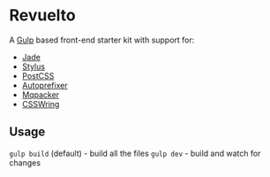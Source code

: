 # Revuelto

A [Gulp](http://gulpjs.com) based front-end starter kit with support for:
- [Jade](http://jade-lang.com)
- [Stylus](http://stylus-lang.com)
- [PostCSS](http://postcss.org)
- [Autoprefixer](https://github.com/postcss/autoprefixer)
- [Mqpacker](https://github.com/hail2u/node-css-mqpacker)
- [CSSWring](https://github.com/hail2u/node-csswring)

## Usage

`gulp build` (default) - build all the files
`gulp dev` - build and watch for changes

